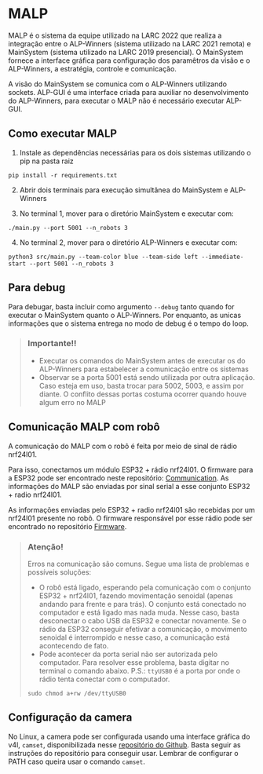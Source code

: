 # MALP

MALP é o sistema da equipe utilizado na LARC 2022 que realiza a integração entre o ALP-Winners (sistema utilizado na LARC 2021 remota) e MainSystem (sistema utilizado na LARC 2019 presencial). O MainSystem fornece a interface gráfica para configuração dos paramêtros da visão e o ALP-Winners, a estratégia, controle e comunicação.

A visão do MainSystem se comunica com o ALP-Winners utilizando sockets. ALP-GUI é uma interface criada para auxiliar no desenvolvimento do ALP-Winners, para executar o MALP não é necessário executar ALP-GUI.

## Como executar MALP

1. Instale as dependências necessárias para os dois sistemas utilizando o pip na pasta raiz
```
pip install -r requirements.txt
```

2. Abrir dois terminais para execução simultânea do MainSystem e ALP-Winners

3. No terminal 1, mover para o diretório MainSystem e executar com:
```
./main.py --port 5001 --n_robots 3

```

4. No terminal 2, mover para o diretório ALP-Winners e executar com:
```
python3 src/main.py --team-color blue --team-side left --immediate-start --port 5001 --n_robots 3
```

## Para debug

Para debugar, basta incluir como argumento ```--debug``` tanto quando for executar o MainSystem quanto o ALP-Winners. Por enquanto, as unicas informações que o sistema entrega no modo de debug é o tempo do loop.

> ### Importante!!
>
> - Executar os comandos do MainSystem antes de executar os do ALP-Winners para estabelecer a comunicação entre os sistemas
> - Observar se a porta 5001 está sendo utilizada por outra aplicação. Caso esteja em uso, basta trocar para 5002, 5003, e assim por diante. O conflito dessas portas costuma ocorrer quando houve algum erro no MALP

## Comunicação MALP com robô

A comunicação do MALP com o robô é feita por meio de sinal de rádio nrf24l01.

Para isso, conectamos um módulo ESP32 + rádio nrf24l01. O firmware para a ESP32 pode ser encontrado neste repositório: [Communication](https://github.com/unball/communication). As informações do MALP são enviadas por sinal serial a esse conjunto ESP32 + radio nrf24l01.

As informações enviadas pelo ESP32 + radio nrf24l01 são recebidas por um nrf24l01 presente no robô. O firmware responsável por esse rádio pode ser encontrado no repositório [Firmware](https://github.com/unball/Firmware).


> ### Atenção!
>
> Erros na comunicação são comuns. Segue uma lista de problemas e possíveis soluções:
>
> - O robô está ligado, esperando pela comunicação com o conjunto ESP32 + nrf24l01, fazendo movimentação senoidal (apenas andando para frente e para trás). O conjunto está conectado no computador e está ligado mas nada muda. Nesse caso, basta desconectar o cabo USB da ESP32 e conectar novamente. Se o rádio da ESP32 conseguir efetivar a comunicação, o movimento senoidal é interrompido e nesse caso, a comunicação está acontecendo de fato.
> - Pode acontecer da porta serial não ser autorizada pelo computador. Para resolver esse problema, basta digitar no terminal o comando abaixo. P.S.: ```ttyUSB0``` é a porta por onde o rádio tenta conectar com o computador.
>
> ```
> sudo chmod a+rw /dev/ttyUSB0
> ```

## Configuração da camera

No Linux, a camera pode ser configurada usando uma interface gráfica do v4l, ```camset```, disponibilizada nesse [repositório do Github](https://github.com/azeam/camset). Basta seguir as instruções do repositório para conseguir usar. Lembrar de configurar o PATH caso queira usar o comando ```camset```.